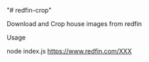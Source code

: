 "# redfin-crop" 


Download and Crop house images from redfin


Usage

node index.js https://www.redfin.com/XXX